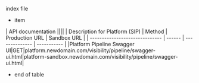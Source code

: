 index file

* item

| API documentation ||||
| Description for Platform (SIP) | Method | Production URL | Sandbox URL |
| ------------------------------ | ------ | -------------- | ----------- |
|Platform Pipeline Swagger UI|GET|platform.newdomain.com/visibility/pipeline/swagger-ui.html|platform-sandbox.newdomain.com/visibility/pipeline/swagger-ui.html|

* end of table
